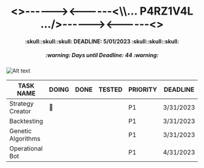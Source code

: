 <h1 align="center"><>------><------<\\... P4RZ1V4L .../>------><------<></h1>
<h4 align="center">:skull::skull::skull: DEADLINE: 5/01/2023 :skull::skull::skull:</h4>
<!-- Days until deadline updated at 3/18/2023 -->
<h5 align="center">:warning: Days until Deadline: 44 :warning:</h5>

![Alt text](https://www.gamersglobal.de/sites/gamersglobal.de/files/galerie/280/VirtuaVerse_03.jpg "p4rz1v4l")

<div align="center">

| TASK NAME          | DOING     | DONE | TESTED | PRIORITY | DEADLINE  |
| ------------------ | --------- | ---- | ------ | -------- | --------- |
| Strategy Creator   | :trident: |      |        | P1       | 3/31/2023 |
| Backtesting        |           |      |        | P1       | 3/31/2023 |
| Genetic Algorithms |           |      |        | P1       | 3/31/2023 |
| Operational Bot    |           |      |        | P1       | 4/31/2023 |

</div>
